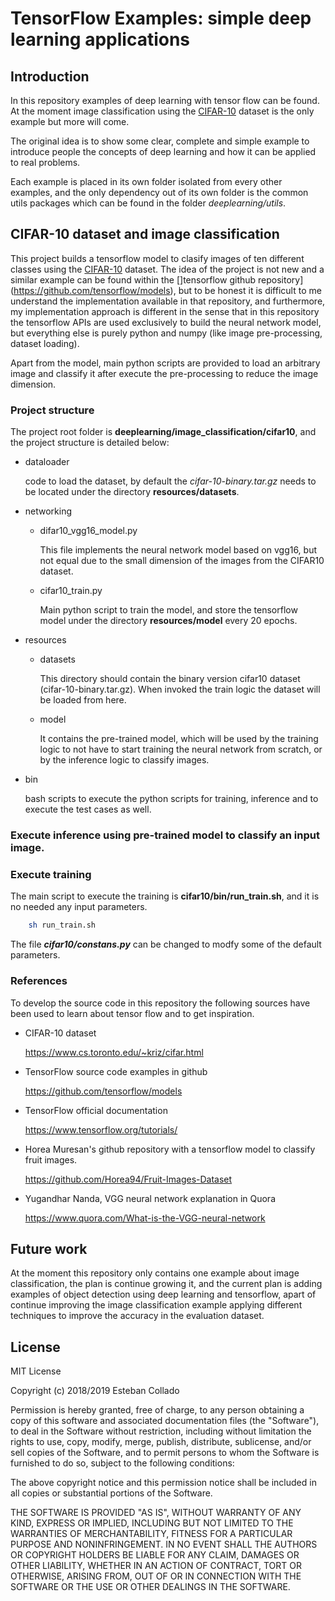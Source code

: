 # TensorFlow Examples: simple deep learning applications

## Introduction

In this repository examples of deep learning with tensor flow can be found. At the moment image classification using the 
[CIFAR-10](https://www.cs.toronto.edu/~kriz/cifar.html)  dataset is the only example but more will come.

The original idea is to show some clear, complete and simple example to introduce people the concepts of deep learning
and how it can be applied to real problems.

Each example is placed in its own folder isolated from every other examples, and the only dependency out of its own
folder is the common utils packages which can be found in the folder *deeplearning/utils*.


## CIFAR-10 dataset and image classification

This project builds a tensorflow model to clasify images of ten different classes using the
[CIFAR-10](https://www.cs.toronto.edu/~kriz/cifar.html) dataset. The idea of the project is not new and a similar example
can be found within the []tensorflow github repository] (https://github.com/tensorflow/models), but to be honest
it is difficult to me understand the implementation available in that repository, and furthermore, my implementation
approach is different in the sense that in this repository the tensorflow APIs are used exclusively to build the 
neural network model, but everything else is purely python and numpy (like image pre-processing, dataset loading).

Apart from the model, main python scripts are provided to load an arbitrary image and classify it after execute the 
pre-processing to reduce the image dimension.  


### Project structure

The project root folder is **deeplearning/image_classification/cifar10**, and the project structure is detailed below:

- dataloader
    
    code to load the dataset, by default the *cifar-10-binary.tar.gz* needs to be located under the directory
    **resources/datasets**.
    
- networking
    - difar10_vgg16_model.py
    
        This file implements the neural network model based on vgg16, but not equal due to the small dimension of the
        images from the CIFAR10 dataset.
        
    - cifar10_train.py
    
        Main python script to train the model, and store the tensorflow model under the directory **resources/model**
        every 20 epochs.
    
- resources
    - datasets
    
        This directory should contain the binary version cifar10 dataset (cifar-10-binary.tar.gz). When invoked the
        train logic the dataset will be loaded from here. 
        
    - model
    
        It contains the pre-trained model, which will be used by the training logic to not have to start training
        the neural network from scratch, or by the inference logic to classify images.
     
- bin

    bash scripts to execute the python scripts for training, inference and to execute the test cases as well.

### Execute inference using pre-trained model to classify an input image.


### Execute training
 
 The main script to execute the training is **cifar10/bin/run_train.sh**, and it is no needed any input parameters.
 
```bash
    sh run_train.sh
```
 
 The file ***cifar10/constans.py*** can be changed to modfy some of the default parameters.
 
### References

To develop the source code in this repository the following sources have been used to learn about tensor flow and to
get inspiration.

- CIFAR-10 dataset

    https://www.cs.toronto.edu/~kriz/cifar.html
    
- TensorFlow source code examples in github 
    
    https://github.com/tensorflow/models
    
- TensorFlow official documentation
    
    https://www.tensorflow.org/tutorials/
    
- Horea Muresan's github repository with a tensorflow model to classify fruit images.
    
    https://github.com/Horea94/Fruit-Images-Dataset
    
- Yugandhar Nanda, VGG neural network explanation in Quora

    https://www.quora.com/What-is-the-VGG-neural-network

## Future work

At the moment this repository only contains one example about image classification, the plan is continue growing it, and
the current plan is adding examples of object detection using deep learning and tensorflow, apart of continue
improving the image classification example applying different techniques to improve the accuracy in the evaluation 
dataset.

## License

MIT License

Copyright (c) 2018/2019 Esteban Collado

Permission is hereby granted, free of charge, to any person obtaining a copy
of this software and associated documentation files (the "Software"), to deal
in the Software without restriction, including without limitation the rights
to use, copy, modify, merge, publish, distribute, sublicense, and/or sell
copies of the Software, and to permit persons to whom the Software is
furnished to do so, subject to the following conditions:

The above copyright notice and this permission notice shall be included in all
copies or substantial portions of the Software.

THE SOFTWARE IS PROVIDED "AS IS", WITHOUT WARRANTY OF ANY KIND, EXPRESS OR
IMPLIED, INCLUDING BUT NOT LIMITED TO THE WARRANTIES OF MERCHANTABILITY,
FITNESS FOR A PARTICULAR PURPOSE AND NONINFRINGEMENT. IN NO EVENT SHALL THE
AUTHORS OR COPYRIGHT HOLDERS BE LIABLE FOR ANY CLAIM, DAMAGES OR OTHER
LIABILITY, WHETHER IN AN ACTION OF CONTRACT, TORT OR OTHERWISE, ARISING FROM,
OUT OF OR IN CONNECTION WITH THE SOFTWARE OR THE USE OR OTHER DEALINGS IN THE
SOFTWARE.
